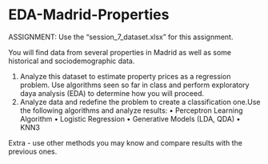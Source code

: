 # EDA-Madrid-Properties

ASSIGNMENT: 
Use the “session_7_dataset.xlsx” for this assignment. 

You will find data from several properties in Madrid as well as some historical and sociodemographic data.

1. Analyze this dataset to estimate property prices as a regression problem. Use algorithms seen so far in class and perform exploratory daya analysis (EDA) to determine how you will proceed.
2. Analyze data and redefine the problem to create a classification one.Use the following algorithms and analyze results:
 • Perceptron Learning Algorithm
 • Logistic Regression
 • Generative Models (LDA, QDA)
 • KNN3

Extra - use other methods you may know and compare results with the previous ones.
